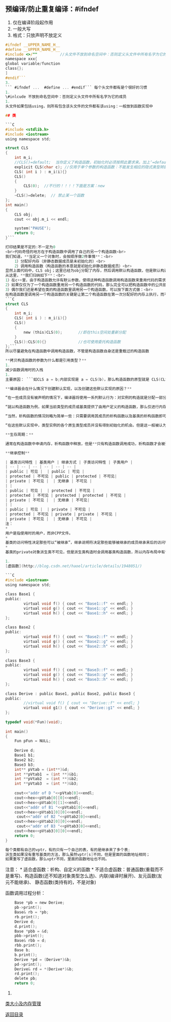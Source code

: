 
## 预编译/防止重复编译：**#ifndef**
1. 仅在编译阶段起作用
2. 一般大写
3. 格式：只放声明不放定义
```C
#ifndef __UPPER_NAME_H__  
#define __UPPER_NAME_H__
#include <>/""          //头文件不放到命名空间中：否则定义头文件中所有名字为它的成员
namespace xxx{
global variable/function
class{};
]
#endif```
3. 
``` #ifndef ...  #define ... #endif``` 每个头文件都有是个很好的习惯
1. 
\#inlcude 不放到命名空间中：否则定义头文件中所有名字为它的成员
1. 
头文件如果包括using，则所有包含该头文件的文件都有该using：一般放到函数实现中

## 类

```C
#include <stdlib.h>
#include <iostream>
using namespace std;

struct CLS
{
    int m_i;
    //CLS()=default;  当你定义了构造函数，初始化时必须按照此要求来。加上‘=default’可以“留用”编译器的默认构造函数
    explicit CLS(char c); //仅用于单个参数的构造函数：不能发生相应的隐式类型转换：CLS t = CLS(18);CLS t=18错
    CLS( int i ) : m_i(i){}
    CLS()
    {
        CLS(0);  //不行的！！！！下面是方案：new
    }
    ~CLS()=delete;  // 禁止某一个函数
};
int main()
{
    CLS obj;    
    cout << obj.m_i << endl;

    system("PAUSE");
    return 0;
}```

打印结果是不定的:不一定为0 
<br>代码奇怪的地方在于构造函数中调用了自己的另一个构造函数<br>
我们知道，**当定义一个对象时，会按顺序做2件事情**：<br>
    1）分配好内存（非静态数据成员是未初始化的）<br>
    2）调用构造函数（构造函数的本意就是初始化非静态数据成员）<br>
显然上面代码中，CLS obj；这里已经为obj分配了内存，然后调用默认构造函数，但是默认构造函数还未执行完，却调用了另一个构造函数，这样相当于产生了一个**匿名的临时CLS对象**，它调用CLS(int)构造函数，将这个匿名临时对象自己的数据成员m_i初始化为0；但是obj的数据成员并没有得到初始化。于是obj的m_i是未初始化的，因此其值也是不确定的<br>
从这里，**我们归纳如下**：<br>
1）在c++里，由于构造函数允许有默认参数，使得这种构造函数调用构造函数来重用代码的需求大为减少<br>
2）如果仅仅为了一个构造函数重用另一个构造函数的代码，那么完全可以把构造函数中的公共部分抽取出来定义一个成员函数(推荐为private),然后在每个需要这个代码的构造函数中调用该函数即可<br>
3）偶尔我们还是希望在类的构造函数里调用另一个构造函数，可以按下面方式做：<br>
在构造函数里调用另一个构造函数的关键是让第二个构造函数在第一次分配好的内存上执行，而不是分配新的内存，这个可以用标准库的**placement new技术**做到(或者定义一个private函数实现公共功能)：
```C
struct CLS
{
    int m_i;
    CLS( int i ) : m_i(i){}
    CLS()
    {
        new (this)CLS(0);       //即在this空间处重新分配
    }
    CLS():CLS(0){}              //也可使用委托构造函数
};```
所以尽量避免在构造函数中调用构造函数，不管是构造函数自身还是重载过的构造函数

**拷贝构造函数的参数为什么都是引用类型？**
1. 
减少函数调用时的入栈
1. 
主要原因： ```如CLS a = b;内部实现是 a = CLS(b)，那么构造函数的原型就是 CLS(CLS ex),即CLS a = CLS(CLS ex),然后b会赋值给形参ex，即CLS ex=b。进入死循环了。所以参数需要引用，就不会产生值传递了即不会有赋值操作了。```

**编译器会在什么情况下创建默认实现，以及创建这些默认实现的原因？**

“在一些成员没有被声明的情况下，编译器将使用一系列默认行为：对实例的构造就是分配一部分内存，而不对该部分内存做任何事情；对实例的拷贝也仅仅是将原实例中的内存**按位拷贝**到新实例中；而赋值运算符也是对类型实例所拥有的各信息进行拷贝。而在某些情况下，这些默认行为不再满足条件，那么编译器将尝试根据已有信息创建这些成员的默认实现。这些影响因素可以分为几种：类型所提供的相应成员，类型中的虚函数以及类型的虚基类。”

“就以构造函数为例，如果当前类型的成员或基类提供了由用户定义的构造函数，那么仅进行内存拷贝可能已经不是正确的行为。这是因为该成员的构造函数可能包含了成员初始化，成员函数调用等众多执行逻辑。此时编译器就需要为这个类型生成一个默认构造函数，以执行对成员或基类构造函数的调用。另外，如果一个类型声明了一个虚函数，那么编译器仍需要生成一个构造函数，以初始化指向该虚函数表的指针。如果一个类型的各个派生类中拥有一个虚基类，那么编译器同样需要生成构造函数，以初始化该虚基类的位置。这些情况同样需要在拷贝构造函数中考虑：如果一个类型的成员变量拥有一个拷贝构造函数，或者其基类拥有一个拷贝构造函数，位拷贝就不再满足要求了，因为拷贝构造函数内可能执行了某些并不是位拷贝的逻辑。同时如果一个类型声明了虚函数，拷贝构造函数需要根据目标类型初始化虚函数表指针。如基类实例经过拷贝后，其虚函数表指针不应指向派生类的虚函数表。同理，如果一个类型的各个派生类中拥有一个虚派生，那么编译器也应为其生成拷贝构造函数，以正确设置各个虚基类的偏移。”

“当然，析构函数的情况则略为简单一些：只需要调用其成员的析构函数以及基类的析构函数即可，而不需要再考虑对虚基类偏移的设置及虚函数表指针的设置。”

“在这些默认实现中，类型实例的各个原生类型成员并没有得到初始化的机会。但是这一般被认为是软件开发人员的责任，而不是编译器的责任。”

**生存周期：**

通常在构造函数中申请内存，析构函数中释放，但是**只有构造函数调用成功，析构函数才会被调用**，换句话说，如果在构造函数中产生了异常，那么析构函数将不会调用，这样就会造成资源泄漏的隐患。**常识：析构函数不能抛异常**

**继承控制**

| 基类访问特性 | 基类用户 | 继承方式 | 子类访问特性 | 子类用户 |
| -- | -- | -- | -- | -- | -- |
| public | 可见 |  | public | 可见 | 
| protected | 不可见 | public | protected | 不可见|
| private | 不可见 |  | 无继承 | 不可见 |
| |
| public | 可见 |  | protected | 不可见 | 
| protected | 不可见 | protected | protected | 不可见 |
| private | 不可见 |  | 无继承 | 不可见| 
| |
| public | 可见 |  | private | 不可见 |
| protected | 不可见 | private | private | 不可见 | 
| private | 不可见 |  | 无继承 | 不可见 |
注：
* 
用户是指使用时的用户，而非CPP文件。
* 
基类的访问特性决定那些可以“被继承”，继承说明符决定那些能够被继承的成员继承来后的访问特性。
* 
基类的private对象派生类不可见，但是派生类构造时会调用基类构造函数，所以内存布局中有该private但不可访问。

1. 
[虚函数](http://blog.csdn.net/haoel/article/details/1948051/)

```C
#include <iostream>
using namespace std;
 
class Base1 {
public:
        virtual void f() { cout << "Base1::f" << endl; }
        virtual void g() { cout << "Base1::g" << endl; }
        virtual void h() { cout << "Base1::h" << endl; }
};
 
class Base2 {
public:
        virtual void f() { cout << "Base2::f" << endl; }
        virtual void g() { cout << "Base2::g" << endl; }
        virtual void h() { cout << "Base2::h" << endl; }
};
  
class Base3 {
public:
        virtual void f() { cout << "Base3::f" << endl; }
        virtual void g() { cout << "Base3::g" << endl; }
        virtual void h() { cout << "Base3::h" << endl; }
};
  
class Derive : public Base1, public Base2, public Base3 {
public:
        //virtual void f() { cout << "Derive::f" << endl; }
        virtual void g1() { cout << "Derive::g1" << endl; }
};
  
typedef void(*Fun)(void);
 
int main()
{
    Fun pFun = NULL;
 
    Derive d;
    Base1 b1;
    Base2 b2;
    Base3 b3;
    int** pVtab = (int**)&d;
    int **pVtab1  = (int **)&b1;
    int **pVtab2  = (int **)&b2;
    int **pVtab3  = (int **)&b3;
 
    cout<<"addr of D "<<pVtab[0]<<endl;
    cout<<hex<<pVtab[0][0]<<endl;
    cout<<hex<<pVtab[0][1]<<endl;
    cout<<"addr of B1 "<<pVtab1[0]<<endl;
    cout<<hex<<pVtab1[0][0]<<endl;
     cout<<"addr of B2 "<<pVtab2[0]<<endl;
    cout<<hex<<pVtab2[0][0]<<endl;
     cout<<"addr of B3 "<<pVtab3[0]<<endl;
    cout<<hex<<pVtab3[0][0]<<endl;
    return 0;
}

每个类都有自己的vptr，有的只有一个自己的表，有的是继承来了多个表;
派生类如果没有重写基类的方法，那么虽然vptr[s]不同，但是里面的函数地址相同；
如果重写了虚函数，那么vptr不同，里面的函数地址也不同。
```
注意：
    * 适合虚函数：析构、自定义的函数
    * 不适合虚函数：普通函数(重载而不是重写)、构造函数(还不知道对象类型怎么选)、内联(编译时展开)、友元函数(友元不能继承)、
        静态函数(类持有的，不是对象)

函数调用过程分析：
```C
    Base *pb = new Derive;
    pb->print();
    Base& rb = *pb;
    rb.print();
    Derive d;
    d.print();
    Base *pbb = &d; 
    pbb->print();
    Base& rbb = d;
    rbb.print();
    Base b;
    b.print();
    Derive *pd = (Derive*)&b;
    pd->print();
    Derive& rd = *(Derive*)&b;
    rd.print();
    delete pb; 
    return 0;
```
1. 
[类大小及内存管理](http://blog.csdn.net/youoran/article/details/11069803)


[返回目录](README.md)